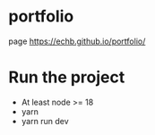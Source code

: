 # portfolio
page
https://echb.github.io/portfolio/

# Run the project
- At least node >= 18
- yarn
- yarn run dev